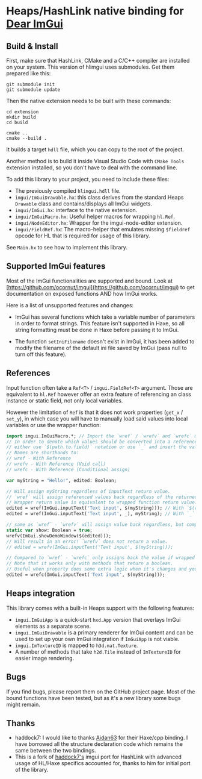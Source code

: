# Heaps/HashLink native binding for [Dear ImGui](https://github.com/ocornut/imgui)

## Build & Install
First, make sure that HashLink, CMake and a C/C++ compiler are installed on your system. This version of hlimgui uses submodules. Get them prepared like this:

```
git submodule init
git submodule update
```

Then the native extension needs to be built with these commands:

```
cd extension
mkdir build
cd build

cmake ..
cmake --build .
```
It builds a target `hdll` file, which you can copy to the root of the project.

Another method is to build it inside Visual Studio Code with `CMake Tools` extension installed, so you don't have to deal with the command line.

To add this library to your project, you need to include these files:

- The previously compiled `hlimgui.hdll` file.
- `imgui/ImGuiDrawable.hx`: this class derives from the standard Heaps `Drawable` class and contains/displays all ImGui widgets.
- `imgui/ImGui.hx`: interface to the native extension.
- `imgui/ImGuiMacro.hx`: Useful helper macros for wrapping `hl.Ref`.
- `imgui/NodeEditor.hx`: Wrapper for the imgui-node-editor extension.
- `imgui/FieldRef.hx`: The macro-helper that emulates missing `$fieldref` opcode for HL that is required for usage of this library.

See `Main.hx` to see how to implement this library.

## Supported ImGui features
Most of the ImGui functionalities are supported and bound. Look at [https://github.com/ocornut/imgui](https://github.com/ocornut/imgui) to get documentation on exposed functions AND how ImGui works.

Here is a list of unsupported features and changes:

- ImGui has several functions which take a variable number of parameters in order to format strings. This feature isn't supported in Haxe, so all string formatting must be done in Haxe before passing it to ImGui.

- The function `setIniFilename` doesn't exist in ImGui, it has been added to modify the filename of the default ini file saved by ImGui (pass null to turn off this feature).

## References
Input function often take a `Ref<T>` / `imgui.FieldRef<T>` argument.
Those are equivalent to `hl.Ref` however offer an extra feature of referencing an class instance or static field, not only local variables.

However the limitation of `Ref` is that it does not work properties (`get_x` / `set_y`), in which case you will have to manually load said values into local variables or use the wrapper function:
```haxe
import imgui.ImGuiMacro.*; // Import the `wref` / `wrefv` and `wrefc` macro functions into global scope.
// In order to denote which values should be converted into a reference,
// either use `$(path.to.field)` notation or use `_` and insert the value after the initial call.
// Names are shorthands to:
// wref - With Reference
// wrefv - With Reference (Void call)
// wrefc - With Reference (Conditional assign)

var myString = "Hello!", edited: Boolean;

// Will assign myString regardless of inputText return value.
// `wref` will assign referenced values back regardless of the returned value.
// Wrapper return value is equivalent to wrapped function return value. Incompatible with `:Void` methods.
edited = wref(ImGui.inputText('Text input', $(myString))); // With `$(value)` notation
edited = wref(ImGui.inputText('Text input', _), myString); // With `_` notation

// same as `wref` - `wrefv` will assign value back regardless, but compatible with `:Void` methods.
static var show: Boolean = true;
wrefv(ImGui.showDemoWindow($(edited)));
// Will result in an error! `wrefv` does not return a value.
// edited = wrefv(ImGui.inputText('Text input', $(myString)));

// Compared to `wref` - `wrefc` only assigns back the value if wrapped method returns true.
// Note that it works only with methods that return a boolean.
// Useful when property does some extra logic when it's changes and you don't want it to trigger every frame.
edited = wrefc(ImGui.inputText('Text input', $(myString)));
```

## Heaps integration
This library comes with a built-in Heaps support with the following features:
* `imgui.ImGuiApp` is a quick-start `hxd.App` version that overlays ImGui elements as a separate scene.
* `imgui.ImGuiDrawable` is a primary renderer for ImGui content and can be used to set up your own ImGui integration if `ImGuiApp` is not viable.
* `imgui.ImTextureID` is mapped to `h3d.mat.Texture`.
* A number of methods that take `h2d.Tile` instead of `ImTextureID` for easier image rendering.

## Bugs
If you find bugs, please report them on the GitHub project page. Most of the bound functions have been tested, but as it's a new library some bugs might remain.

## Thanks
* haddock7: I would like to thanks [Aidan63](https://github.com/Aidan63/linc_imgui) for their Haxe/cpp binding. I have borrowed all the structure declaration code which remains the same between the two bindings.
* This is a fork of [haddock7's](https://github.com/haddock7/hlimgui) imgui port for HashLink with advanced usage of HL/Haxe specifics accounted for, thanks to him for initial port of the library.

